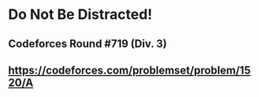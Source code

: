 # Do Not Be Distracted!
## Codeforces Round #719 (Div. 3)

## https://codeforces.com/problemset/problem/1520/A